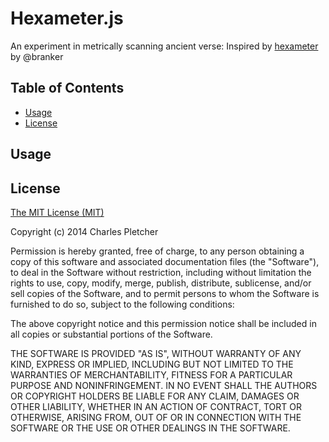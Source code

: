 Hexameter.js
===

An experiment in metrically scanning ancient verse: Inspired by [hexameter](https://github.com/branker/hexameter) by @branker

Table of Contents
---
* [Usage](#usage)
* [License](#license)

Usage
---

License
---

[The MIT License (MIT)](http://opensource.org/licenses/MIT)

Copyright (c) 2014 Charles Pletcher

Permission is hereby granted, free of charge, to any person obtaining a copy
of this software and associated documentation files (the "Software"), to deal
in the Software without restriction, including without limitation the rights
to use, copy, modify, merge, publish, distribute, sublicense, and/or sell
copies of the Software, and to permit persons to whom the Software is
furnished to do so, subject to the following conditions:

The above copyright notice and this permission notice shall be included in
all copies or substantial portions of the Software.

THE SOFTWARE IS PROVIDED "AS IS", WITHOUT WARRANTY OF ANY KIND, EXPRESS OR
IMPLIED, INCLUDING BUT NOT LIMITED TO THE WARRANTIES OF MERCHANTABILITY,
FITNESS FOR A PARTICULAR PURPOSE AND NONINFRINGEMENT. IN NO EVENT SHALL THE
AUTHORS OR COPYRIGHT HOLDERS BE LIABLE FOR ANY CLAIM, DAMAGES OR OTHER
LIABILITY, WHETHER IN AN ACTION OF CONTRACT, TORT OR OTHERWISE, ARISING FROM,
OUT OF OR IN CONNECTION WITH THE SOFTWARE OR THE USE OR OTHER DEALINGS IN
THE SOFTWARE.
